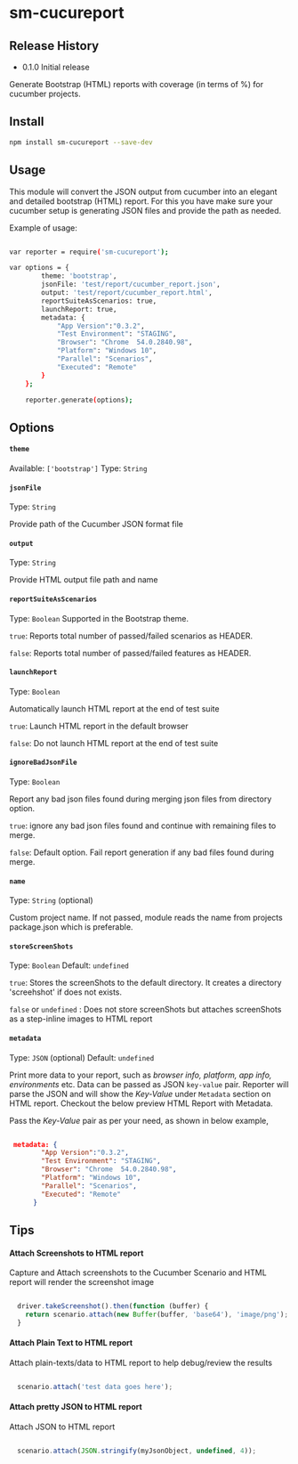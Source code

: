 sm-cucureport
======================

## Release History

* 0.1.0 Initial release

Generate Bootstrap (HTML) reports with coverage (in terms of %) for cucumber projects.

## Install

``` bash
npm install sm-cucureport --save-dev
```

## Usage

This module will convert the JSON output from cucumber into an elegant and detailed bootstrap (HTML) report. For this you have make sure your cucumber setup is generating JSON files and provide the path as needed.

Example of usage:

``` bash

var reporter = require('sm-cucureport');

var options = {
        theme: 'bootstrap',
        jsonFile: 'test/report/cucumber_report.json',
        output: 'test/report/cucumber_report.html',
        reportSuiteAsScenarios: true,
        launchReport: true,
        metadata: {
            "App Version":"0.3.2",
            "Test Environment": "STAGING",
            "Browser": "Chrome  54.0.2840.98",
            "Platform": "Windows 10",
            "Parallel": "Scenarios",
            "Executed": "Remote"
        }
    };

    reporter.generate(options);

```
## Options

#### `theme`
Available: `['bootstrap']`
Type: `String`

#### `jsonFile`
Type: `String`

Provide path of the Cucumber JSON format file

#### `output`
Type: `String`

Provide HTML output file path and name


#### `reportSuiteAsScenarios`
Type: `Boolean`
Supported in the Bootstrap theme.

`true`: Reports total number of passed/failed scenarios as HEADER.

`false`: Reports total number of passed/failed features as HEADER.

#### `launchReport`
Type: `Boolean`

Automatically launch HTML report at the end of test suite

`true`: Launch HTML report in the default browser

`false`: Do not launch HTML report at the end of test suite

#### `ignoreBadJsonFile`
Type: `Boolean`

Report any bad json files found during merging json files from directory option.

`true`: ignore any bad json files found and continue with remaining files to merge.

`false`: Default option. Fail report generation if any bad files found during merge.

#### `name`
Type: `String` (optional)

Custom project name. If not passed, module reads the name from projects package.json which is preferable.

#### `storeScreenShots`
Type: `Boolean`
Default: `undefined`

`true`: Stores the screenShots to the default directory. It creates a directory 'screehshot' if does not exists.

`false` or `undefined` : Does not store screenShots but attaches screenShots as a step-inline images to HTML report


#### `metadata`
Type: `JSON` (optional)
Default: `undefined`

Print more data to your report, such as _browser info, platform, app info, environments_ etc. Data can be passed as JSON `key-value` pair. Reporter will parse the JSON and will show the _Key-Value_ under `Metadata` section on HTML report. Checkout the below preview HTML Report with Metadata.

Pass the _Key-Value_ pair as per your need, as shown in below example,

```json

 metadata: {
        "App Version":"0.3.2",
        "Test Environment": "STAGING",
        "Browser": "Chrome  54.0.2840.98",
        "Platform": "Windows 10",
        "Parallel": "Scenarios",
        "Executed": "Remote"
      }

```

## Tips

#### Attach Screenshots to HTML report

Capture and Attach screenshots to the Cucumber Scenario and HTML report will render the screenshot image

```javascript

  driver.takeScreenshot().then(function (buffer) {
    return scenario.attach(new Buffer(buffer, 'base64'), 'image/png');
  }

```

#### Attach Plain Text to HTML report

Attach plain-texts/data to HTML report to help debug/review the results

```javascript

  scenario.attach('test data goes here');

```

#### Attach pretty JSON to HTML report

Attach JSON to HTML report

```javascript

  scenario.attach(JSON.stringify(myJsonObject, undefined, 4));

```
